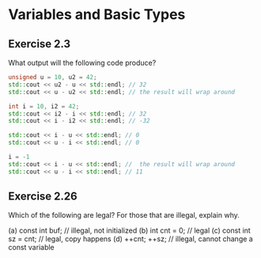 # Variables and Basic Types

## Exercise 2.3

What output will the following code produce?

```cpp
unsigned u = 10, u2 = 42;
std::cout << u2 - u << std::endl; // 32
std::cout << u - u2 << std::endl; // the result will wrap around

int i = 10, i2 = 42;
std::cout << i2 - i << std::endl; // 32
std::cout << i - i2 << std::endl; // -32

std::cout << i - u << std::endl; // 0 
std::cout << u - i << std::endl; // 0

i = -1
std::cout << i - u << std::endl; //  the result will wrap around
std::cout << u - i << std::endl; // 11
```

## Exercise 2.26

Which of the following are legal? For those that are illegal, explain why.

(a) const int buf; // illegal, not initialized
(b) int cnt = 0; // legal
(c) const int sz = cnt; // legal, copy happens
(d) ++cnt; ++sz; // illegal, cannot change a const variable
